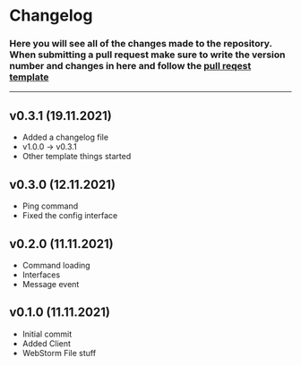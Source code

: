# Changelog 
### Here you will see all of the changes made to the repository. When submitting a pull request make sure to write the version number and changes in here and follow the [pull reqest template]()
***
## v0.3.1 (19.11.2021)
- Added a changelog file
- v1.0.0 -> v0.3.1
- Other template things started

## v0.3.0 (12.11.2021)
- Ping command
- Fixed the config interface

## v0.2.0 (11.11.2021)
- Command loading
- Interfaces
- Message event

## v0.1.0 (11.11.2021)
- Initial commit 
- Added Client
- WebStorm File stuff